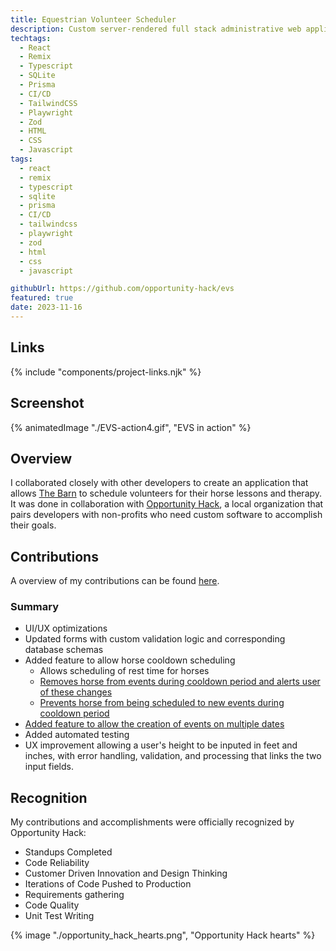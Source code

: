 ```yaml
---
title: Equestrian Volunteer Scheduler
description: Custom server-rendered full stack administrative web application with role-based access control for local non-profit.
techtags:
  - React
  - Remix
  - Typescript
  - SQLite
  - Prisma
  - CI/CD
  - TailwindCSS
  - Playwright
  - Zod
  - HTML
  - CSS
  - Javascript
tags:
  - react
  - remix
  - typescript
  - sqlite
  - prisma
  - CI/CD
  - tailwindcss
  - playwright
  - zod
  - html
  - css
  - javascript

githubUrl: https://github.com/opportunity-hack/evs
featured: true
date: 2023-11-16
---
```


## Links

{% include "components/project-links.njk" %}

## Screenshot

{% animatedImage "./EVS-action4.gif", "EVS in action" %}

## Overview

I collaborated closely with other developers to create an application that allows [The Barn](https://www.thebarnaz.com/) to schedule volunteers for their horse lessons and therapy. It was done in collaboration with [Opportunity Hack](https://www.ohack.org/), a local organization that pairs developers with non-profits who need custom software to accomplish their goals.

## Contributions

A overview of my contributions can be found [here](https://github.com/opportunity-hack/evs/graphs/contributors).
### Summary

- UI/UX optimizations
- Updated forms with custom validation logic and corresponding database schemas
- Added feature to allow horse cooldown scheduling
  - Allows scheduling of rest time for horses
  - [Removes horse from events during cooldown period and alerts user of these changes](https://github.com/opportunity-hack/evs/pull/43)
  - [Prevents horse from being scheduled to new events during cooldown period](https://github.com/opportunity-hack/evs/pull/47)
- [Added feature to allow the creation of events on multiple dates](https://github.com/opportunity-hack/evs/pull/54)
- Added automated testing
- UX improvement allowing a user's height to be inputed in feet and inches, with error handling, validation, and processing that links the two input fields.

## Recognition

My contributions and accomplishments were officially recognized by Opportunity Hack:

- Standups Completed
- Code Reliability
- Customer Driven Innovation and Design Thinking
- Iterations of Code Pushed to Production
- Requirements gathering
- Code Quality
- Unit Test Writing

{% image "./opportunity_hack_hearts.png", "Opportunity Hack hearts" %}
